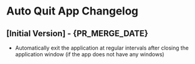 # Auto Quit App Changelog

## [Initial Version] - {PR_MERGE_DATE}

- Automatically exit the application at regular intervals after closing the application window (if the app does not have any windows)
